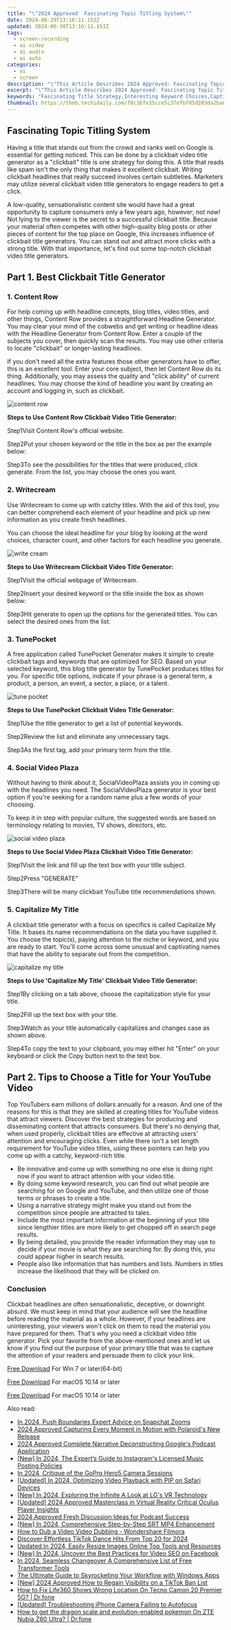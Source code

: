 ```yaml
---
title: "\"2024 Approved  Fascinating Topic Titling System\""
date: 2024-06-29T13:16:11.153Z
updated: 2024-06-30T13:16:11.153Z
tags: 
  - screen-recording
  - ai video
  - ai audio
  - ai auto
categories: 
  - ai
  - screen
description: "\"This Article Describes 2024 Approved: Fascinating Topic Titling System\""
excerpt: "\"This Article Describes 2024 Approved: Fascinating Topic Titling System\""
keywords: "Fascinating Title Strategy,Interesting Keyword Choices,Captivating Article Heading,Engaging SEO Labels,Attractive Page Titles,Intriguing Content Headings,Compelling SEO Titles"
thumbnail: https://thmb.techidaily.com/f8c3bfe35cce5c37efbf85d203da2ba6c70ae952a01231a15536e05f0907b970.png
---
```


## Fascinating Topic Titling System

Having a title that stands out from the crowd and ranks well on Google is essential for getting noticed. This can be done by a clickbait video title generator as a "clickbait" title is one strategy for doing this. A title that reads like spam isn't the only thing that makes it excellent clickbait. Writing clickbait headlines that really succeed involves certain subtleties. Marketers may utilize several clickbait video title generators to engage readers to get a click.

A low-quality, sensationalistic content site would have had a great opportunity to capture consumers only a few years ago, however; not now! Not lying to the viewer is the secret to a successful clickbait title. Because your material often competes with other high-quality blog posts or other pieces of content for the top place on Google, this increases influence of clickbait title generators. You can stand out and attract more clicks with a strong title. With that importance, let's find out some top-notch clickbait video title generators.

## Part 1\. Best Clickbait Title Generator

### **1\.** **Content Row**

For help coming up with headline concepts, blog titles, video titles, and other things, Content Row provides a straightforward Headline Generator. You may clear your mind of the cobwebs and get writing or headline ideas with the Headline Generator from Content Row. Enter a couple of the subjects you cover, then quickly scan the results. You may use other criteria to locate "clickbait" or longer-lasting headlines.

If you don't need all the extra features those other generators have to offer, this is an excellent tool. Enter your core subject, then let Content Row do its thing. Additionally, you may assess the quality and "click ability" of current headlines. You may choose the kind of headline you want by creating an account and logging in, such as clickbait.

![content row](https://images.wondershare.com/filmora/article-images/2022/08/content-row.jpg)

**Steps to Use Content Row Clickbait Video Title Generator:**

Step1Visit Content Row's official website.

Step2Put your chosen keyword or the title in the box as per the example below:

Step3To see the possibilities for the titles that were produced, click generate. From the list, you may choose the ones you want.

### **2\.** **Writecream**

Use Writecream to come up with catchy titles. With the aid of this tool, you can better comprehend each element of your headline and pick up new information as you create fresh headlines.

You can choose the ideal headline for your blog by looking at the word choices, character count, and other factors for each headline you generate.

![write cream](https://images.wondershare.com/filmora/article-images/2022/08/write-cream.jpg)

**Steps to Use Writecream Clickbait Video Title Generator:**

Step1Visit the official webpage of Writecream.

Step2Insert your desired keyword or the title inside the box as shown below:

Step3Hit generate to open up the options for the generated titles. You can select the desired ones from the list.

### **3\.** **TunePocket**

A free application called TunePocket Generator makes it simple to create clickbait tags and keywords that are optimized for SEO. Based on your selected keyword, this blog title generator by TunePocket produces titles for you. For specific title options, indicate if your phrase is a general term, a product, a person, an event, a sector, a place, or a talent.

![tune pocket](https://images.wondershare.com/filmora/article-images/2022/08/tune-pocket.jpg)

**Steps to Use TunePocket Clickbait Video Title Generator:**

Step1Use the title generator to get a list of potential keywords.

Step2Review the list and eliminate any unnecessary tags.

Step3As the first tag, add your primary term from the title.

### **4\.** **Social Video Plaza**

Without having to think about it, SocialVideoPlaza assists you in coming up with the headlines you need. The SocialVideoPlaza generator is your best option if you're seeking for a random name plus a few words of your choosing.

To keep it in step with popular culture, the suggested words are based on terminology relating to movies, TV shows, directors, etc.

![social video plaza](https://images.wondershare.com/filmora/article-images/2022/08/social-video-plaza.jpg)

**Steps to Use Social Video Plaza Clickbait Video Title Generator:**

Step1Visit the link and fill up the text box with your title subject.

Step2Press "GENERATE"

Step3There will be many clickbait YouTube title recommendations shown.

### **5\.** **Capitalize My Title**

A clickbait title generator with a focus on specifics is called Capitalize My Title. It bases its name recommendations on the data you have supplied it. You choose the topic(s), paying attention to the niche or keyword, and you are ready to start. You'll come across some unusual and captivating names that have the ability to separate out from the competition.

![capitalize my title](https://images.wondershare.com/filmora/article-images/2022/08/capitalize-my-title.jpg)

**Steps to Use 'Capitalize My Title' Clickbait Video Title Generator:**

Step1By clicking on a tab above, choose the capitalization style for your title.

Step2Fill up the text box with your title.

Step3Watch as your title automatically capitalizes and changes case as shown above.

Step4To copy the text to your clipboard, you may either hit "Enter" on your keyboard or click the Copy button next to the text box.

## Part 2\. Tips to Choose a Title for Your YouTube Video

Top YouTubers earn millions of dollars annually for a reason. And one of the reasons for this is that they are skilled at creating titles for YouTube videos that attract viewers. Discover the best strategies for producing and disseminating content that attracts consumers. But there's no denying that, when used properly, clickbait titles are effective at attracting users' attention and encouraging clicks. Even while there isn't a set length requirement for YouTube video titles, using these pointers can help you come up with a catchy, keyword-rich title.

* Be innovative and come up with something no one else is doing right now if you want to attract attention with your video title.
* By doing some keyword research, you can find out what people are searching for on Google and YouTube, and then utilize one of those terms or phrases to create a title.
* Using a narrative strategy might make you stand out from the competition since people are attracted to tales.
* Include the most important information at the beginning of your title since lengthier titles are more likely to get chopped off in search page results.
* By being detailed, you provide the reader information they may use to decide if your movie is what they are searching for. By doing this, you could appear higher in search results.
* People also like information that has numbers and lists. Numbers in titles increase the likelihood that they will be clicked on.

### Conclusion

Clickbait headlines are often sensationalistic, deceptive, or downright absurd. We must keep in mind that your audience will see the headline before reading the material as a whole. However, if your headlines are uninteresting, your viewers won't click on them to read the material you have prepared for them. That's why you need a clickbait video title generator. Pick your favorite from the above-mentioned ones and let us know if you find out the purpose of your primary title that was to capture the attention of your readers and persuade them to click your link.

[Free Download](https://tools.techidaily.com/wondershare/filmora/download/) For Win 7 or later(64-bit)

[Free Download](https://tools.techidaily.com/wondershare/filmora/download/) For macOS 10.14 or later

[Free Download](https://tools.techidaily.com/wondershare/filmora/download/) For macOS 10.14 or later

<ins class="adsbygoogle"
     style="display:block"
     data-ad-format="autorelaxed"
     data-ad-client="ca-pub-7571918770474297"
     data-ad-slot="1223367746"></ins>

<ins class="adsbygoogle"
     style="display:block"
     data-ad-format="autorelaxed"
     data-ad-client="ca-pub-7571918770474297"
     data-ad-slot="1223367746"></ins>



<ins class="adsbygoogle"
     style="display:block"
     data-ad-client="ca-pub-7571918770474297"
     data-ad-slot="8358498916"
     data-ad-format="auto"
     data-full-width-responsive="true"></ins>


<span class="atpl-alsoreadstyle">Also read:</span>
<div><ul>
<li><a href="https://fox-friendly.techidaily.com/in-2024-push-boundaries-expert-advice-on-snapchat-zooms/"><u>In 2024, Push Boundaries  Expert Advice on Snapchat Zooms</u></a></li>
<li><a href="https://fox-friendly.techidaily.com/2024-approved-capturing-every-moment-in-motion-with-polaroids-new-release/"><u>2024 Approved  Capturing Every Moment in Motion with Polaroid's New Release</u></a></li>
<li><a href="https://fox-friendly.techidaily.com/2024-approved-complete-narrative-deconstructing-googles-podcast-application/"><u>2024 Approved  Complete Narrative  Deconstructing Google's Podcast Application</u></a></li>
<li><a href="https://fox-friendly.techidaily.com/new-in-2024-the-experts-guide-to-instagrams-licensed-music-posting-policies/"><u>[New] In 2024, The Expert’s Guide to Instagram's Licensed Music Posting Policies</u></a></li>
<li><a href="https://fox-friendly.techidaily.com/in-2024-critique-of-the-gopro-hero5-camera-sessions/"><u>In 2024, Critique of the GoPro Hero5 Camera Sessions</u></a></li>
<li><a href="https://fox-friendly.techidaily.com/updated-in-2024-optimizing-video-playback-with-pip-on-safari-devices/"><u>[Updated] In 2024, Optimizing Video Playback with PIP on Safari Devices</u></a></li>
<li><a href="https://fox-friendly.techidaily.com/new-in-2024-exploring-the-infinite-a-look-at-lgs-vr-technology/"><u>[New] In 2024, Exploring the Infinite  A Look at LG's VR Technology</u></a></li>
<li><a href="https://fox-friendly.techidaily.com/updated-2024-approved-masterclass-in-virtual-reality-critical-oculus-player-insights/"><u>[Updated] 2024 Approved  Masterclass in Virtual Reality  Critical Oculus Player Insights</u></a></li>
<li><a href="https://fox-friendly.techidaily.com/2024-approved-fresh-discussion-ideas-for-podcast-success/"><u>2024 Approved  Fresh Discussion Ideas for Podcast Success</u></a></li>
<li><a href="https://fox-friendly.techidaily.com/new-in-2024-comprehensive-step-by-step-srt-mp4-enhancement/"><u>[New] In 2024, Comprehensive Step-by-Step SRT MP4 Enhancement</u></a></li>
<li><a href="https://voice-adjusting.techidaily.com/how-to-dub-a-video-video-dubbing-wondershare-filmora/"><u>How to Dub a Video Video Dubbing - Wondershare Filmora</u></a></li>
<li><a href="https://tiktok-clips.techidaily.com/discover-effortless-tiktok-dance-hits-from-top-20-for-2024/"><u>Discover Effortless TikTok Dance Hits From Top 20 for 2024</u></a></li>
<li><a href="https://ai-video-tools.techidaily.com/updated-in-2024-easily-resize-images-online-top-tools-and-resources/"><u>Updated In 2024, Easily Resize Images Online Top Tools and Resources</u></a></li>
<li><a href="https://facebook-video-content.techidaily.com/new-in-2024-uncover-the-best-practices-for-video-seo-on-facebook/"><u>[New] In 2024, Uncover the Best Practices for Video SEO on Facebook</u></a></li>
<li><a href="https://extra-support.techidaily.com/in-2024-seamless-changeover-a-comprehensive-list-of-free-transformer-tools/"><u>In 2024, Seamless Changeover  A Comprehensive List of Free Transformer Tools</u></a></li>
<li><a href="https://win11.techidaily.com/the-ultimate-guide-to-skyrocketing-your-workflow-with-windows-apps/"><u>The Ultimate Guide to Skyrocketing Your Workflow with Windows Apps</u></a></li>
<li><a href="https://tiktok-video-files.techidaily.com/new-2024-approved-how-to-regain-visibility-on-a-tiktok-ban-list/"><u>[New] 2024 Approved  How to Regain Visibility on a TikTok Ban List</u></a></li>
<li><a href="https://fake-location.techidaily.com/how-to-fix-life360-shows-wrong-location-on-tecno-camon-20-premier-5g-drfone-by-drfone-virtual-android/"><u>How to Fix Life360 Shows Wrong Location On Tecno Camon 20 Premier 5G? | Dr.fone</u></a></li>
<li><a href="https://some-guidance.techidaily.com/updated-troubleshooting-iphone-camera-failing-to-autofocus/"><u>[Updated] Troubleshooting iPhone Camera Failing to Autofocus</u></a></li>
<li><a href="https://android-pokemon-go.techidaily.com/how-to-get-the-dragon-scale-and-evolution-enabled-pokemon-on-zte-nubia-z60-ultra-drfone-by-drfone-virtual-android/"><u>How to get the dragon scale and evolution-enabled pokemon On ZTE Nubia Z60 Ultra? | Dr.fone</u></a></li>
</ul></div>
